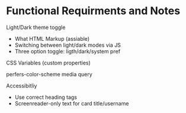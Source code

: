 # Functional Requirments and Notes

Light/Dark theme toggle
- What HTML Markup (assiable)
- Switching between light/dark modes via JS
- Three option toggle: ligth/dark/system pref

CSS Variables (custom properties)

perfers-color-scheme media query

Accessibitliy 
- Use correct heading tags 
- Screenreader-only text for card title/username


